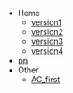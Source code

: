 * Home
  * [version1](./learn/version1.md)
  * [version2](./learn/version2.md) 
  * [version3](./learn/version3.md)
  * [version4](./learn/version4.md)
* [pp](./AC_first/hello.md)
* Other
  * [AC_first](./AC_first/copy.md)